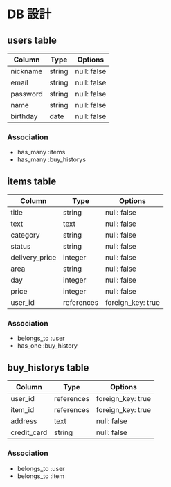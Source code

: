  # DB 設計

## users table

| Column    | Type    | Options      |
|-----------|---------|--------------|
| nickname  | string  | null: false  |
| email     | string  | null: false  |
| password  | string  | null: false  |
| name      | string  | null: false  |
| birthday  | date    | null: false  |

### Association

* has_many :items
* has_many :buy_historys

## items table

| Column         | Type        | Options            |
|----------------|-------------|--------------------|
| title          | string      | null: false        |
| text           | text        | null: false        |
| category       | string      | null: false        |
| status         | string      | null: false        |
| delivery_price | integer     | null: false        |
| area           | string      | null: false        |
| day            | integer     | null: false        |
| price          | integer     | null: false        |
| user_id        | references  | foreign_key: true  |

### Association

- belongs_to :user
- has_one :buy_history

## buy_historys table

| Column       | Type       | Options           |
|--------------|------------|-------------------|
| user_id      | references | foreign_key: true |
| item_id      | references | foreign_key: true |
| address      | text       | null: false       |
| credit_card  | string     | null: false       |

### Association

- belongs_to :user
- belongs_to :item